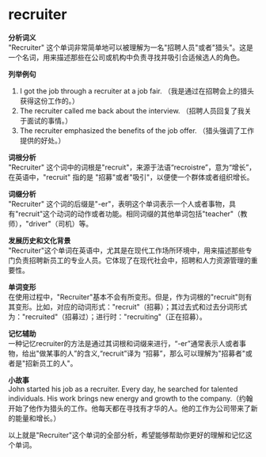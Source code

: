 # recruiter

**分析词义**  
"Recruiter" 这个单词非常简单地可以被理解为一名"招聘人员"或者"猎头"。这是一个名词，用来描述那些在公司或机构中负责寻找并吸引合适候选人的角色。

  

**列举例句**

  

1.  I got the job through a recruiter at a job fair. （我是通过在招聘会上的猎头获得这份工作的。）
2.  The recruiter called me back about the interview. （招聘人员回复了我关于面试的事情。）
3.  The recruiter emphasized the benefits of the job offer. （猎头强调了工作提供的好处。）

  

**词根分析**  
"Recruiter" 这个词中的词根是"recruit"，来源于法语“recroistre”，意为“增长”，在英语中，"recruit" 指的是 "招募"或者"吸引"，以便使一个群体或者组织增长。

  

**词缀分析**  
"Recruiter" 这个词的后缀是"-er"，表明这个单词表示一个人或者事物，具有"recruit"这个动词的动作或者功能。相同词缀的其他单词包括"teacher"（教师），"driver"（司机）等。

  

**发展历史和文化背景**  
"Recruiter"这个单词在英语中，尤其是在现代工作场所环境中，用来描述那些专门负责招聘新员工的专业人员。它体现了在现代社会中，招聘和人力资源管理的重要性。

  

**单词变形**  
在使用过程中，"Recruiter"基本不会有所变形。但是，作为词根的"recruit"则有其变形。比如，对应的动词形式："recruit"（招募）；其过去式和过去分词形式为："recruited"（招募过）；进行时："recruiting"（正在招募）。

  

**记忆辅助**  
一种记忆recruiter的方法是通过其词根和词缀来进行，“-er”通常表示人或者事物，给出"做某事的人”的含义,“recruit”译为 “招募”，那么可以理解为"招募者"或者是"招新员工的人"。

  

**小故事**  
John started his job as a recruiter. Every day, he searched for talented individuals. His work brings new energy and growth to the company.（约翰开始了他作为猎头的工作。他每天都在寻找有才华的人。他的工作为公司带来了新的能量和增长。）

  

以上就是"Recruiter"这个单词的全部分析，希望能够帮助你更好的理解和记忆这个单词。
